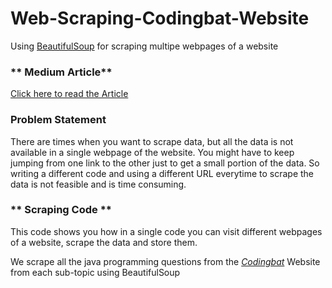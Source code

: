 # Web-Scraping-Codingbat-Website
Using [BeautifulSoup](https://www.crummy.com/software/BeautifulSoup/bs4/doc/#) for scraping multipe webpages of a website

### ** Medium Article**
[Click here to read the Article](https://medium.com/analytics-vidhya/web-scraping-multiple-webpages-of-a-website-1354040b7cba?source=friends_link&sk=d4c49c030926c58cebb28126d67cfee2)

### **Problem Statement**
There are times when you want to scrape data, but all the data is not available in a single webpage of the website. You might have to keep jumping from one link to the other just to get a small portion of the data. So writing a different code and using a different URL everytime to scrape the data is not feasible and is time consuming.

### ** Scraping Code **

This code shows you how in a single code you can visit different webpages of a website, scrape the data and store them.

We scrape all the java programming questions from the [*Codingbat*](https://codingbat.com/java) Website from each sub-topic using BeautifulSoup
